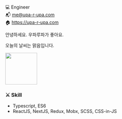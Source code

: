 💻 Engineer  
📬 me@upa-r-upa.com    
🏠 https://upa-r-upa.com

안녕하세요. 우파루파가 좋아요. 

오늘의 날씨는 맑음입니다. 

 
<img style="width:100px" src="https://karameruland.com/wp/wp-content/uploads/2021/07/3403f15345623c2fbbc19054479100a5.png" />


### ⚔️ Skill
- Typescript, ES6
- ReactJS, NextJS, Redux, Mobx, SCSS, CSS-in-JS
